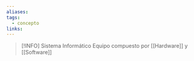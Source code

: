 ```yaml
---
aliases: 
tags:
  - concepto
links:
---
```

>[!INFO] Sistema Informático
>Equipo compuesto por [[Hardware]] y [[Software]]
